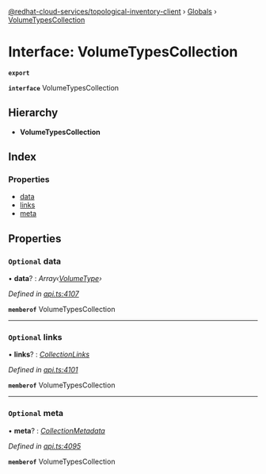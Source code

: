 [@redhat-cloud-services/topological-inventory-client](../README.md) › [Globals](../globals.md) › [VolumeTypesCollection](volumetypescollection.md)

# Interface: VolumeTypesCollection

**`export`** 

**`interface`** VolumeTypesCollection

## Hierarchy

* **VolumeTypesCollection**

## Index

### Properties

* [data](volumetypescollection.md#optional-data)
* [links](volumetypescollection.md#optional-links)
* [meta](volumetypescollection.md#optional-meta)

## Properties

### `Optional` data

• **data**? : *Array‹[VolumeType](volumetype.md)›*

*Defined in [api.ts:4107](https://github.com/RedHatInsights/javascript-clients/blob/master/packages/topological-inventory/api.ts#L4107)*

**`memberof`** VolumeTypesCollection

___

### `Optional` links

• **links**? : *[CollectionLinks](collectionlinks.md)*

*Defined in [api.ts:4101](https://github.com/RedHatInsights/javascript-clients/blob/master/packages/topological-inventory/api.ts#L4101)*

**`memberof`** VolumeTypesCollection

___

### `Optional` meta

• **meta**? : *[CollectionMetadata](collectionmetadata.md)*

*Defined in [api.ts:4095](https://github.com/RedHatInsights/javascript-clients/blob/master/packages/topological-inventory/api.ts#L4095)*

**`memberof`** VolumeTypesCollection
